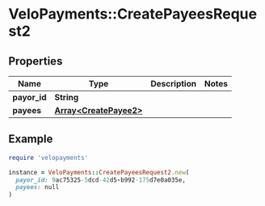 # VeloPayments::CreatePayeesRequest2

## Properties

| Name | Type | Description | Notes |
| ---- | ---- | ----------- | ----- |
| **payor_id** | **String** |  |  |
| **payees** | [**Array&lt;CreatePayee2&gt;**](CreatePayee2.md) |  |  |

## Example

```ruby
require 'velopayments'

instance = VeloPayments::CreatePayeesRequest2.new(
  payor_id: 9ac75325-5dcd-42d5-b992-175d7e0a035e,
  payees: null
)
```

